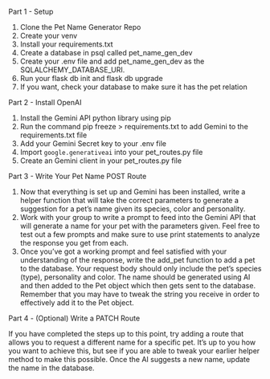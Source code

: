 Part 1 - Setup

1. Clone the Pet Name Generator Repo
2. Create your venv
3. Install your requirements.txt
4. Create a database in psql called pet_name_gen_dev
5. Create your .env file and add pet_name_gen_dev as the SQLALCHEMY_DATABASE_URI.
6. Run your flask db init and flask db upgrade
7. If you want, check your database to make sure it has the pet relation

Part 2 - Install OpenAI

1. Install the Gemini API python library using pip
2. Run the command pip freeze > requirements.txt to add Gemini to the requirements.txt file
3. Add your Gemini Secret key to your .env file
4. Import `google.generativeai` into your pet_routes.py file
5. Create an Gemini client in your pet_routes.py file

Part 3 - Write Your Pet Name POST Route
	
1. Now that everything is set up and Gemini has been installed, write a helper function that will take the correct parameters to generate a suggestion for a pet’s name given its species, color and personality. 
2. Work with your group to write a prompt to feed into the Gemini API that will generate a name for your pet with the parameters given. Feel free to test out a few prompts and make sure to use print statements to analyze the response you get from each. 
3. Once you’ve got a working prompt and feel satisfied with your understanding of the response, write the add_pet function to add a pet to the database. Your request body should only include the pet’s species (type), personality and color. The name should be generated using AI and then added to the Pet object which then gets sent to the database. Remember that you may have to tweak the string you receive in order to effectively add it to the Pet object.  

Part 4 - (Optional) Write a PATCH Route 

If you have completed the steps up to this point, try adding a route that allows you to request a different name for a specific pet. It’s up to you how you want to achieve this, but see if you are able to tweak your earlier helper method to make this possible. Once the AI suggests a new name, update the name in the database.
